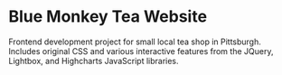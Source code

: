 # Blue Monkey Tea Website

Frontend development project for small local tea shop in Pittsburgh. Includes original CSS and various interactive features from the JQuery, Lightbox, and Highcharts JavaScript libraries. 
